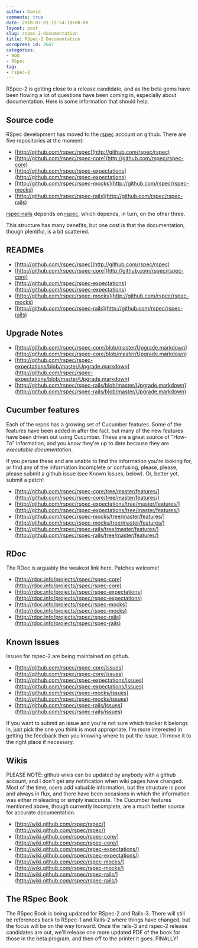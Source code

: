 ```yaml
---
author: David
comments: true
date: 2010-07-01 12:54:19+00:00
layout: post
slug: rspec-2-documentation
title: RSpec-2 Documentation
wordpress_id: 2647
categories:
- BDD
- RSpec
tag:
- rspec-2
---
```


RSpec-2 is getting close to a release candidate, and as the beta gems have been flowing a lot of questions have been coming in, especially about documentation. Here is some information that should help.

## Source code

RSpec development has moved to the [rspec](http://github.com/rspec) account on github. There are five repositories at the moment:

* [http://github.com/rspec/rspec](http://github.com/rspec/rspec)
* [http://github.com/rspec/rspec-core](http://github.com/rspec/rspec-core)
* [http://github.com/rspec/rspec-expectations](http://github.com/rspec/rspec-expectations)
* [http://github.com/rspec/rspec-mocks](http://github.com/rspec/rspec-mocks)
* [http://github.com/rspec/rspec-rails](http://github.com/rspec/rspec-rails)

[rspec-rails](http://github.com/rspec/rspec-rails) depends on [rspec](http://github.com/rspec/rspec), which depends, in turn, on the other three.

This structure has many benefits, but one cost is that the documentation, though plentiful, is a bit scattered.

## READMEs

* [http://github.com/rspec/rspec](http://github.com/rspec/rspec)
* [http://github.com/rspec/rspec-core](http://github.com/rspec/rspec-core)
* [http://github.com/rspec/rspec-expectations](http://github.com/rspec/rspec-expectations)
* [http://github.com/rspec/rspec-mocks](http://github.com/rspec/rspec-mocks)
* [http://github.com/rspec/rspec-rails](http://github.com/rspec/rspec-rails)

## Upgrade Notes

* [http://github.com/rspec/rspec-core/blob/master/Upgrade.markdown](http://github.com/rspec/rspec-core/blob/master/Upgrade.markdown)
* [http://github.com/rspec/rspec-expectations/blob/master/Upgrade.markdown](http://github.com/rspec/rspec-expectations/blob/master/Upgrade.markdown)
* [http://github.com/rspec/rspec-rails/blob/master/Upgrade.markdown](http://github.com/rspec/rspec-rails/blob/master/Upgrade.markdown)

## Cucumber features

Each of the repos has a growing set of Cucumber features. Some of the features have been added in after the fact, but many of the new features have been driven out using Cucumber. These are a great source of "How-To" information, and you _know_ they're up to date because they are _executable documentation_.

If you peruse these and are unable to find the information you're looking for, or find any of the information incomplete or confusing, please, please, please submit a github issue (see Known Issues, below). Or, better yet, submit a patch!

* [http://github.com/rspec/rspec-core/tree/master/features/](http://github.com/rspec/rspec-core/tree/master/features/)
* [http://github.com/rspec/rspec-expectations/tree/master/features/](http://github.com/rspec/rspec-expectations/tree/master/features/)
* [http://github.com/rspec/rspec-mocks/tree/master/features/](http://github.com/rspec/rspec-mocks/tree/master/features/)
* [http://github.com/rspec/rspec-rails/tree/master/features/](http://github.com/rspec/rspec-rails/tree/master/features/)

## RDoc

The RDoc is arguably the weakest link here. Patches welcome!

* [http://rdoc.info/projects/rspec/rspec-core](http://rdoc.info/projects/rspec/rspec-core)
* [http://rdoc.info/projects/rspec/rspec-expectations](http://rdoc.info/projects/rspec/rspec-expectations)
* [http://rdoc.info/projects/rspec/rspec-mocks](http://rdoc.info/projects/rspec/rspec-mocks)
* [http://rdoc.info/projects/rspec/rspec-rails](http://rdoc.info/projects/rspec/rspec-rails)

## Known Issues

Issues for rspec-2 are being maintained on github.

* [http://github.com/rspec/rspec-core/issues](http://github.com/rspec/rspec-core/issues)
* [http://github.com/rspec/rspec-expectations/issues](http://github.com/rspec/rspec-expectations/issues)
* [http://github.com/rspec/rspec-mocks/issues](http://github.com/rspec/rspec-mocks/issues)
* [http://github.com/rspec/rspec-rails/issues](http://github.com/rspec/rspec-rails/issues)

If you want to submit an issue and you're not sure which tracker it belongs in, just pick the one you think is most appropriate. I'm more interested in getting the feedback then you knowing where to put the issue. I'll move it to the right place if necessary.

## Wikis

PLEASE NOTE: github wikis can be updated by anybody with a github account, and I don't get any notification when wiki pages have changed. Most of the time, users add valuable information, but the structure is poor and always in flux, and there have been occasions in which the information was either misleading or simply inaccurate. The Cucumber features mentioned above, though currently incomplete, are a much better source for accurate documentation.

* [http://wiki.github.com/rspec/rspec/](http://wiki.github.com/rspec/rspec/)
* [http://wiki.github.com/rspec/rspec-core/](http://wiki.github.com/rspec/rspec-core/)
* [http://wiki.github.com/rspec/rspec-expectations/](http://wiki.github.com/rspec/rspec-expectations/)
* [http://wiki.github.com/rspec/rspec-mocks/](http://wiki.github.com/rspec/rspec-mocks/)
* [http://wiki.github.com/rspec/rspec-rails/](http://wiki.github.com/rspec/rspec-rails/)

## The RSpec Book

The RSpec Book is being updated for RSpec-2 and Rails-3. There will still be references back to RSpec-1 and Rails-2 where things have changed, but the focus will be on the way forward. Once the rails-3 and rspec-2 release candidates are out, we'll release one more updated PDF of the book for those in the beta program, and then off to the printer it goes. FINALLY!


